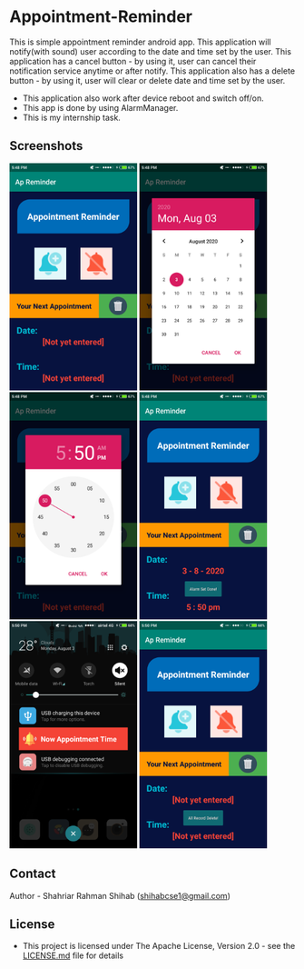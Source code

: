 # Appointment-Reminder
This is simple appointment reminder android app. This application will notify(with sound) user according to the date and time set by the user. This application has a cancel button - by using it, user can cancel their notification service anytime or after notify. This application also has a delete button - by using it, user will clear or delete date and time set by the user.  
* This application also work after device reboot and switch off/on.  
* This app is done by using AlarmManager.  
* This is my internship task.


## Screenshots
<img src="/screenshots/Photo_1.png" height="400px"/> <img src="/screenshots/Photo_2.png" height="400px"/>
<img src="/screenshots/Photo_3.png" height="400px"/> <img src="/screenshots/Photo_4.png" height="400px"/>
<img src="/screenshots/Photo_5.png" height="400px"/> <img src="/screenshots/Photo_6.png" height="400px"/>


## Contact

Author - Shahriar Rahman Shihab ([shihabcse1@gmail.com](mailto:shihabcse1@gmail.com))


## License

* This project is licensed under The Apache License, Version 2.0 - see the [LICENSE.md](/LICENSE) file for details
